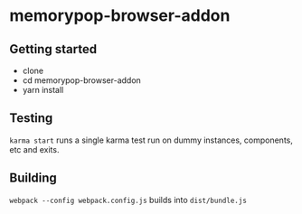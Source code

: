 # memorypop-browser-addon

## Getting started

- clone
- cd memorypop-browser-addon
- yarn install

## Testing

`karma start` runs a single karma test run on dummy instances, components, etc and exits.

## Building

`webpack --config webpack.config.js` builds into `dist/bundle.js`
